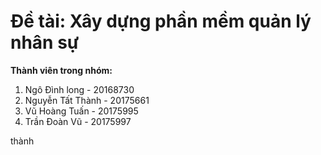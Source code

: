 # Đề tài: Xây dựng phần mềm quản lý nhân sự

**Thành viên trong nhóm:**
1. Ngô Đình long - 20168730
2. Nguyễn Tất Thành - 20175661
3. Vũ Hoàng Tuấn - 20175995
4. Trần Đoàn Vũ - 20175997 

thành 
